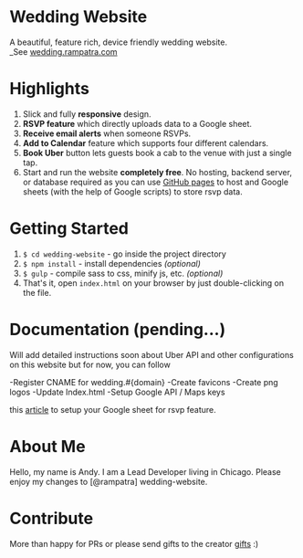 # Wedding Website
A beautiful, feature rich, device friendly wedding website.  
_See [wedding.rampatra.com](https://wedding.andyandsarahbateman.com)

# Highlights
1. Slick and fully __responsive__ design.
2. __RSVP feature__ which directly uploads data to a Google sheet.
3. __Receive email alerts__ when someone RSVPs.
4. __Add to Calendar__ feature which supports four different calendars.
5. __Book Uber__ button lets guests book a cab to the venue with just a single tap.
6. Start and run the website __completely free__. No hosting, backend server, or database required as you can
use [GitHub pages](https://pages.github.com/) to host and Google sheets (with the help of Google scripts) to store rsvp data.

# Getting Started
1. `$ cd wedding-website` - go inside the project directory
2. `$ npm install` - install dependencies _(optional)_
3. `$ gulp` - compile sass to css, minify js, etc. _(optional)_
4. That's it, open `index.html` on your browser by just double-clicking on the file.

# Documentation (pending...)
Will add detailed instructions soon about Uber API and other configurations on this website but for now, you can follow

-Register CNAME for wedding.#{domain}
-Create favicons
-Create png logos
-Update Index.html
-Setup Google API / Maps keys


this [article](https://github.com/dwyl/learn-to-send-email-via-google-script-html-no-server) to setup your Google sheet
for rsvp feature.

# About Me
Hello, my name is Andy. I am a Lead Developer living in Chicago. Please enjoy my changes to [@rampatra] wedding-website.

# Contribute
More than happy for PRs or please send gifts to the creator [gifts](https://www.paypal.me/ramswaroop) :)
